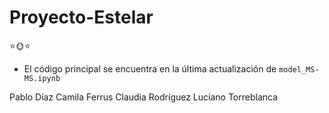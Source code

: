 # Proyecto-Estelar

⭐🌞⭐

- El código principal se encuentra en la última actualización de ``model_MS-MS.ipynb``

Pablo Díaz
Camila Ferrus
Claudia Rodríguez
Luciano Torreblanca